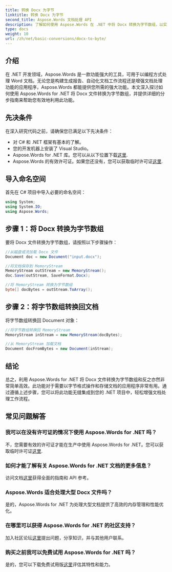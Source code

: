```yaml
---
title: 转换 Docx 为字节
linktitle: 转换 Docx 为字节
second_title: Aspose.Words 文档处理 API
description: 了解如何使用 Aspose.Words 在 .NET 中将 Docx 转换为字节数组，以实现高效的文档处理。包含分步指南。
type: docs
weight: 10
url: /zh/net/basic-conversions/docx-to-byte/
---
```

## 介绍

在 .NET 开发领域，Aspose.Words 是一款功能强大的工具，可用于以编程方式处理 Word 文档。无论您是构建生成报告、自动化文档工作流程还是增强文档处理功能的应用程序，Aspose.Words 都能提供您所需的强大功能。本文深入探讨如何使用 Aspose.Words for .NET 将 Docx 文件转换为字节数组，并提供详细的分步指南来帮助您有效地利用此功能。

## 先决条件

在深入研究代码之前，请确保您已满足以下先决条件：
- 对 C# 和 .NET 框架有基本的了解。
- 您的开发机器上安装了 Visual Studio。
-  Aspose.Words for .NET 库。您可以从以下位置下载[这里](https://releases.aspose.com/words/net/).
- Aspose.Words 的有效许可证。如果您还没有，您可以获取临时许可证[这里](https://purchase.aspose.com/temporary-license/).

## 导入命名空间

首先在 C# 项目中导入必要的命名空间：
```csharp
using System;
using System.IO;
using Aspose.Words;
```

## 步骤 1：将 Docx 转换为字节数组

要将 Docx 文件转换为字节数组，请按照以下步骤操作：
```csharp
//从磁盘或流加载 Docx 文件
Document doc = new Document("input.docx");

//将文档保存到 MemoryStream
MemoryStream outStream = new MemoryStream();
doc.Save(outStream, SaveFormat.Docx);

//将 MemoryStream 转换为字节数组
byte[] docBytes = outStream.ToArray();
```

## 步骤 2：将字节数组转换回文档

将字节数组转换回 Document 对象：
```csharp
//将字节数组转换回 MemoryStream
MemoryStream inStream = new MemoryStream(docBytes);

//从 MemoryStream 加载文档
Document docFromBytes = new Document(inStream);
```

## 结论

总之，利用 Aspose.Words for .NET 将 Docx 文件转换为字节数组和反之亦然非常简单高效。此功能对于需要以字节格式操作和存储文档的应用程序非常有用。通过遵循上述步骤，您可以将此功能无缝集成到您的 .NET 项目中，轻松增强文档处理工作流程。

## 常见问题解答

### 我可以在没有许可证的情况下使用 Aspose.Words for .NET 吗？
不，您需要有效的许可证才能在生产中使用 Aspose.Words for .NET。您可以获取临时许可证[这里](https://purchase.aspose.com/temporary-license/).

### 如何才能了解有关 Aspose.Words for .NET 文档的更多信息？
访问文档[这里](https://reference.aspose.com/words/net/)获得全面的指南和 API 参考。

### Aspose.Words 适合处理大型 Docx 文件吗？
是的，Aspose.Words for .NET 为处理大型文档提供了高效的内存管理和性能优化。

### 在哪里可以获得 Aspose.Words for .NET 的社区支持？
加入社区论坛[这里](https://forum.aspose.com/c/words/8)提出问题，分享知识，并与其他用户联系。

### 购买之前我可以免费试用 Aspose.Words for .NET 吗？
是的，您可以下载免费试用版[这里](https://releases.aspose.com/)评估其特性和能力。
